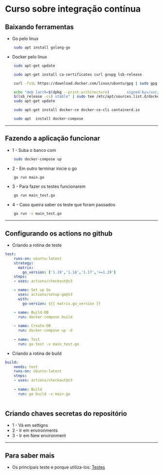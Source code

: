 # Curso sobre integração contínua

## Baixando ferramentas
- Go pelo linux
```bash
    sudo apt install golang-go
```
- Docker pelo linux
```bash
    sudo apt-get update

    sudo apt-get install ca-certificates curl gnupg lsb-release

    curl -fsSL https://download.docker.com/linux/ubuntu/gpg | sudo gpg --dearmor -o /usr/share/keyrings/docker-archive-keyring.gpg

    echo "deb [arch=$(dpkg --print-architecture)        signed-by=/usr/share/keyrings/docker-archive-keyring.gpg] https://download.docker.com/linux/ubuntu \
    $(lsb_release -cs) stable" | sudo tee /etc/apt/sources.list.d/docker.list > /dev/null
    sudo apt-get update

    sudo apt-get install docker-ce docker-ce-cli containerd.io

    sudo apt  install docker-compose
```
---
## Fazendo a aplicação funcionar
- 1 - Suba o banco com 
```bash
    sudo docker-compose up
```
- 2 - Em outro terminar inicie o go
```bash
    go run main.go
```
- 3 - Para fazer os testes funcionarem
```bash
    go run main_test.go
```
- 4 - Caso queira saber os teste que foram passados
```bash
    go run -v main_test.go
```
---
## Configurando os actions no github

- Criando a rotina de teste
```yaml
test:
    runs-on: ubuntu-latest
    strategy:
      matrix:
        go_version: ['1.19','1.18','1.17','>=1.19']
    steps:
    - uses: actions/checkout@v3

    - name: Set up Go
      uses: actions/setup-go@v3
      with:
        go-version: ${{ matrix.go_version }}

    - name: Build-DB
      run: docker-compose build
      
    - name: Create-DB
      run: docker-compose up -d
    
    - name: Test
      run: go test -v main_test.go

``` 
- Criando a rotina de build
```yaml
build:
    needs: test
    runs-on: ubuntu-latest
    steps:
    - uses: actions/checkout@v3
    
    - name: Build
      run: go build -v main.go
    
``` 
## Criando chaves secretas do repositório

- 1 - Vá em settigns
- 2 - Ir em environments
- 3 - Ir em New environment


---
## Para saber mais
- Os principais teste e porque utiliza-los: <a href="https://www.alura.com.br/artigos/tipos-de-testes-principais-por-que-utiliza-los">Testes</a>
